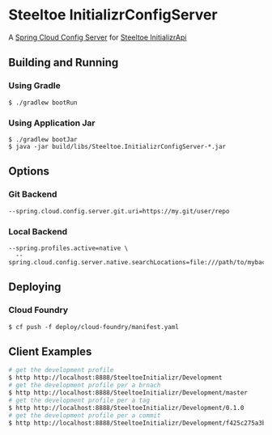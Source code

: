 # Steeltoe InitializrConfigServer

A [Spring Cloud Config Server](https://cloud.spring.io/spring-cloud-config/multi/multi__spring_cloud_config_server.html) for [Steeltoe InitializrApi](https://github.com/SteeltoeOSS/InitializrApi)

## Building and Running

### Using Gradle

```
$ ./gradlew bootRun
```

### Using Application Jar

```
$ ./gradlew bootJar
$ java -jar build/libs/Steeltoe.InitializrConfigServer-*.jar

```

## Options

### Git Backend
```
--spring.cloud.config.server.git.uri=https://my.git/user/repo
```

### Local Backend
```
--spring.profiles.active=native \
  --spring.cloud.config.server.native.searchLocations=file:///path/to/mybackend/
```


## Deploying

### Cloud Foundry

```
$ cf push -f deploy/cloud-foundry/manifest.yaml
```

## Client Examples

```sh
# get the development profile
$ http http://localhost:8888/SteeltoeInitializr/Development
# get the development profile per a brnach
$ http http://localhost:8888/SteeltoeInitializr/Development/master
# get the development profile per a tag
$ http http://localhost:8888/SteeltoeInitializr/Development/0.1.0
# get the development profile per a commit
$ http http://localhost:8888/SteeltoeInitializr/Development/f425c275a3bff305b0b3bf2b1c4586fa7400b527
```
